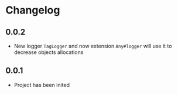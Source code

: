 # Changelog

## 0.0.2

* New logger `TagLogger` and now extension `Any#logger` will use it to decrease objects allocations

## 0.0.1

* Project has been inited
